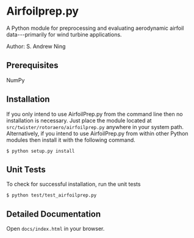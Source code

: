 # Airfoilprep.py

A Python module for preprocessing and evaluating aerodynamic airfoil data---primarily for wind turbine applications.

Author: S. Andrew Ning

## Prerequisites

NumPy

## Installation

If you only intend to use AirfoilPrep.py from the command line then no installation is necessary.  Just place the module located at ``src/twister/rotoraero/airfoilprep.py`` anywhere in your system path.  Alternatively, if you intend to use AirfoilPrep.py from within other Python modules then install it with the following command.

    $ python setup.py install

## Unit Tests

To check for successful installation, run the unit tests

    $ python test/test_airfoilprep.py


## Detailed Documentation

Open `docs/index.html` in your browser.